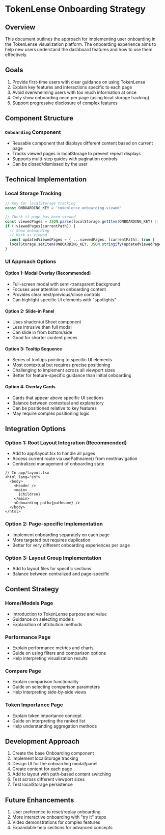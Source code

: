 # TokenLense Onboarding Strategy

## Overview
This document outlines the approach for implementing user onboarding in the TokenLense visualization platform. The onboarding experience aims to help new users understand the dashboard features and how to use them effectively.

## Goals
1. Provide first-time users with clear guidance on using TokenLense
2. Explain key features and interactions specific to each page
3. Avoid overwhelming users with too much information at once
4. Only show onboarding once per page (using local storage tracking)
5. Support progressive disclosure of complex features

## Component Structure

### `Onboarding` Component
- Reusable component that displays different content based on current page
- Tracks viewed pages in localStorage to prevent repeat displays
- Supports multi-step guides with pagination controls
- Can be closed/dismissed by the user

## Technical Implementation

### Local Storage Tracking
```typescript
// Key for localStorage tracking
const ONBOARDING_KEY = 'tokenlense-onboarding-viewed'

// Check if page has been viewed
const viewedPages = JSON.parse(localStorage.getItem(ONBOARDING_KEY) || '{}')
if (!viewedPages[currentPath]) {
  // Show onboarding
  // Mark as viewed
  const updatedViewedPages = { ...viewedPages, [currentPath]: true }
  localStorage.setItem(ONBOARDING_KEY, JSON.stringify(updatedViewedPages))
}
```

### UI Approach Options

#### Option 1: Modal Overlay (Recommended)
- Full-screen modal with semi-transparent background
- Focuses user attention on onboarding content
- Provides clear next/previous/close controls
- Can highlight specific UI elements with "spotlights"

#### Option 2: Slide-in Panel
- Uses shadcn/ui Sheet component
- Less intrusive than full modal
- Can slide in from bottom/side
- Good for shorter content pieces

#### Option 3: Tooltip Sequence
- Series of tooltips pointing to specific UI elements
- Most contextual but requires precise positioning
- Challenging to implement across all viewport sizes
- Better for feature-specific guidance than initial onboarding

#### Option 4: Overlay Cards
- Cards that appear above specific UI sections
- Balance between contextual and explanatory
- Can be positioned relative to key features
- May require complex positioning logic

## Integration Options

### Option 1: Root Layout Integration (Recommended)
- Add to app/layout.tsx to handle all pages
- Access current route via usePathname() from next/navigation
- Centralized management of onboarding state

```tsx
// In app/layout.tsx
<html lang="en">
  <body>
    <Header />
    <main>
      {children}
    </main>
    <Onboarding path={pathname} />
  </body>
</html>
```

### Option 2: Page-specific Implementation
- Implement onboarding separately on each page
- More targeted but requires duplication
- Better for very different onboarding experiences per page

### Option 3: Layout Group Implementation
- Add to layout files for specific sections
- Balance between centralized and page-specific

## Content Strategy

### Home/Models Page
- Introduction to TokenLense purpose and value
- Guidance on selecting models
- Explanation of attribution methods

### Performance Page
- Explain performance metrics and charts
- Guide on using filters and comparison options
- Help interpreting visualization results

### Compare Page
- Explain comparison functionality
- Guide on selecting comparison parameters
- Help interpreting side-by-side views

### Token Importance Page
- Explain token importance concept
- Guide on interpreting the ranked list
- Help understanding aggregation methods

## Development Approach

1. Create the base Onboarding component
2. Implement localStorage tracking
3. Design UI for the onboarding modal/panel
4. Create content for each page
5. Add to layout with path-based content switching
6. Test across different viewport sizes
7. Test localStorage persistence

## Future Enhancements

1. User preference to reset/replay onboarding
2. More interactive onboarding with "try it" steps
3. Video demonstrations for complex features
4. Expandable help sections for advanced concepts